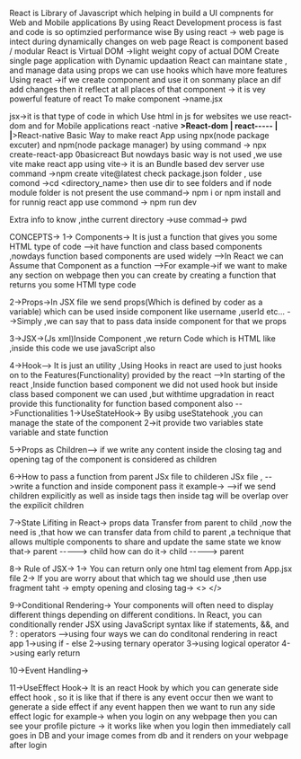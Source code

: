React is Library of Javascript which helping in build a UI compnents for Web and Mobile applications
By using React Development process is fast and code is so optimzied performance wise
By using react -> web page is intect during dynamically changes on web page
React is component based / modular
React is Virtual DOM ->light weight copy of actual DOM
Create single page application with Dynamic updaation 
React can maintane state , and manage data using props
we can use hooks which have more features
Using react ->if we create component and use it on sonmany place an dif add changes then it reflect at all places of that component -> it is vey powerful feature of react
To make component ->name.jsx


jsx->it is that type of code in which Use html in js
for websites we use react-dom and for Mobile applications react -native 
              ______>React-dom
             |
    react-----
             |
             |______>React-native
Basic Way to make react App using npx(node package excuter) and npm(node package manager) by using command -> npx create-react-app 0basicreact
But nowdays basic way is not used ,we use vite 
make react app using vite-> it is an Bundle based dev server
use command ->npm create vite@latest
check package.json folder ,
use comond ->cd <directory_name> then use dir to see folders and if node module folder is not present the use command-> npm i or npm install
and for runnig react app use commond -> npm run dev

Extra info to know ,inthe current directory ->use commad-> pwd

CONCEPTS->
1-> Components-> It is just a function that gives you some HTML type of code
    -->it have function and class based components ,nowdays function based components are  used widely
    -->In React we can Assume that Component as a function
    -->For example->if we want to make any section on webpage then you can create by creating a function that returns you some HTMl type code

2->Props->In JSX file we send props(Which is defined by coder as a variable) which can be used  inside component like username ,userId etc...
    -->Simply ,we can say that to pass data inside component for that we props

3->JSX->(Js xml)Inside Component ,we return Code which is HTML like ,inside this code we use javaScript also 

4->Hook--> It is just an utility ,Using Hooks in react are used to just hooks on to the      Features(Functionality) provided by the react
     -->In starting of the react ,Inside function based component we did not used hook but inside class based component we can used ,but withtime upgradation in react provide this functionality for function based component also
    -->Functionalities
        1->UseStateHook-> By usibg useStatehook ,you can manage the state of the component
        2->it provide two variables state variable and state function

5->Props as Children--> if we write any content inside the closing tag and opening tag of the component is considered as children
    
6->How to pass a function from parent JSx file to childeren JSx file ,
    -->write a function and inside component pass it 
     example-> <component function = {function}>
    -->if we send children expilicitly as well as inside tags then inside tag will be overlap over the expilicit children

7->State Lifiting in React-> props data Transfer from parent to child ,now the need is ,that how we can transfer data from child to parent ,a technique that allows multiple components to share and update the same state
    we know that->   parent -----> child
            how can do it->  child -----> parent 

8-> Rule of JSX->
                1-> You can return only one html tag element from App.jsx file
                2-> If you are worry about that which tag we should use ,then use fragment taht -> empty opening and      closing tag-> <> </>

9->Conditional Rendering-> Your components will often need to display different things depending on different conditions. In React, you can conditionally render JSX using JavaScript syntax like if statements, &&, and ? : operators
       -->using four ways we can do conditonal rendering in react app
       1->using if - else
       2->using ternary operator
       3->using logical operator
       4->using early return

10->Event Handling-> 

11->UseEffect Hook-> It is an react Hook by which you can generate side effect hook , so it is like that if there is any event occur then we want to generate a side effect 
if any event happen then we want to run any side effect logic
        for example-> when you login on any webpage then you can see your profile picture -> it works like when you login then immediately call goes in DB and your image comes from db  and it renders on your webpage after login
